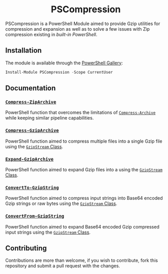 <h1 align="center">PSCompression</h1>

PSCompression is a PowerShell Module aimed to provide Gzip utilities for compression and expansion as well as to solve a few issues with Zip compression existing in _built-in PowerShell_.

## Installation

The module is available through the [PowerShell Gallery](https://www.powershellgallery.com/):

```powershell
Install-Module PSCompression -Scope CurrentUser
```

## Documentation

### [`Compress-ZipArchive`](/docs/Compress-ZipArchive.md)

PowerShell function that overcomes the limitations of [`Compress-Archive`](https://docs.microsoft.com/en-us/powershell/module/microsoft.powershell.archive/compress-archive?view=powershell-7.2) while keeping similar pipeline capabilities.

### [`Compress-GzipArchive`](/docs/Compress-GzipArchive.md)

PowerShell function aimed to compress multiple files into a single Gzip file using the [`GzipStream` Class](https://learn.microsoft.com/en-us/dotnet/api/system.io.compression.gzipstream).

### [`Expand-GzipArchive`](/docs/Expand-GzipArchive.md)

PowerShell function aimed to expand Gzip files into a using the [`GzipStream` Class](https://learn.microsoft.com/en-us/dotnet/api/system.io.compression.gzipstream).
### [`ConvertTo-GzipString`](/docs/ConvertTo-GzipString.md)

PowerShell function aimed to compress input strings into Base64 encoded Gzip strings or raw bytes using the [`GzipStream` Class](https://learn.microsoft.com/en-us/dotnet/api/system.io.compression.gzipstream).

### [`ConvertFrom-GzipString`](/docs/ConvertFrom-GzipString.md)

PowerShell function aimed to expand Base64 encoded Gzip compressed input strings using the [`GzipStream` Class](https://learn.microsoft.com/en-us/dotnet/api/system.io.compression.gzipstream).

## Contributing

Contributions are more than welcome, if you wish to contribute, fork this repository and submit a pull request with the changes.
